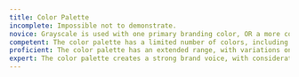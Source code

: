 ```yaml
---
title: Color Palette
incomplete: Impossible not to demonstrate.
novice: Grayscale is used with one primary branding color, OR a more complicated color palette is attempted with too many colors or with colors which are unlikely to work well together.
competent: The color palette has a limited number of colors, including more active and more neutral colors, which are chosen to work well together.
proficient: The color palette has an extended range, with variations on colors for different contexts, such as rules, text, or surface areas. In addition to dominant primary and secondary colors, select supporting colors are available for added expressivity.
expert: The color palette creates a strong brand voice, with consideration for how the color palette helps position and differentiate the product within its market.
---
```

